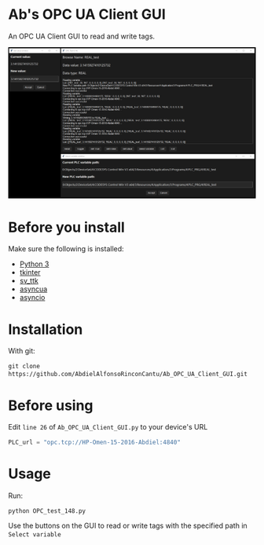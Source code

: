 # Ab's OPC UA Client GUI #
An OPC UA Client GUI to read and write tags.

![Ab_OPC_UA_Client_GUI_img1.PNG](Ab_OPC_UA_Client_GUI_img1.PNG)

# Before you install #
Make sure the following is installed:
- [Python 3](https://www.python.org/downloads/)
- [tkinter](https://docs.python.org/3/library/tkinter.html)
- [sv_ttk](https://pypi.org/project/sv-ttk/)
- [asyncua](https://pypi.org/project/asyncua/)
- [asyncio](https://docs.python.org/3/library/asyncio.html)

# Installation #
With git:

    git clone https://github.com/AbdielAlfonsoRinconCantu/Ab_OPC_UA_Client_GUI.git

# Before using #
Edit `line 26` of `Ab_OPC_UA_Client_GUI.py` to your device's URL
```python
PLC_url = "opc.tcp://HP-Omen-15-2016-Abdiel:4840"
```
    
# Usage #
Run:

    python OPC_test_148.py
Use the buttons on the GUI to read or write tags with the specified path in `Select variable`
